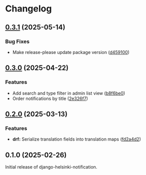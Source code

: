 # Changelog

## [0.3.1](https://github.com/City-of-Helsinki/django-helsinki-notification/compare/v0.3.0...v0.3.1) (2025-05-14)


### Bug Fixes

* Make release-please update package version ([d459100](https://github.com/City-of-Helsinki/django-helsinki-notification/commit/d459100bba246331c6961eed867b4b192467bbfb))

## [0.3.0](https://github.com/City-of-Helsinki/django-helsinki-notification/compare/v0.2.0...v0.3.0) (2025-04-22)


### Features

* Add search and type filter in admin list view ([b8f6be0](https://github.com/City-of-Helsinki/django-helsinki-notification/commit/b8f6be085638cefc9c82f299c62520909dcd83ca))
* Order notifications by title ([2e326f7](https://github.com/City-of-Helsinki/django-helsinki-notification/commit/2e326f7122967d056c5c148159d361713c30256d))

## [0.2.0](https://github.com/City-of-Helsinki/django-helsinki-notification/compare/django-helsinki-notification-v0.1.0...django-helsinki-notification-v0.2.0) (2025-03-13)


### Features

* **drf:** Serialize translation fields into translation maps ([fd2a4d2](https://github.com/City-of-Helsinki/django-helsinki-notification/commit/fd2a4d22881df00c517873ba20a679f07c16cbfa))

## 0.1.0 (2025-02-26)

Initial release of django-helsinki-notification.
